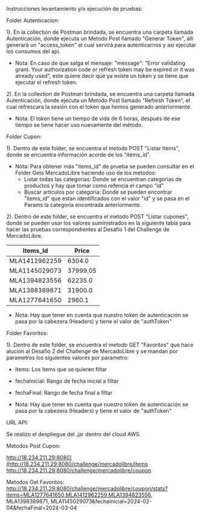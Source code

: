 Instrucciones levantamiento y/o ejecución de pruebas:

Folder Autenticacion:

1). En la collection de Postman brindada, se encuentra una carpeta llamada Autenticación, donde ejecuta un Metodo Post llamado "Generar Token", allí generará un "access_token" el cual servirá para autenticarnos y asi ejecutar los consumos del api.
  - Nota: En caso de que salga el mensaje: "message": "Error validating grant. Your authorization code or refresh token may be expired or it was already used", este quiere decir que ya existe un token y se tiene que ejecutar el refresh token.

2). En la collection de Postman brindada, se encuentra una carpeta llamada Autenticación, donde ejecuta un Metodo Post llamado "Refresh Token", el cual refrescara la sesión con el token que hemos generado anteriormente.
  - Nota: El token tiene un tiempo de vida de 6 horas, después de ese tiempo se tiene hacer uso nuevamente del método.


Folder Cupon:

1). Dentro de este folder, se encuentra el metodo POST "Listar Items", donde se encuentra información acorde de los "items_id".
  - Nota: Para obtener más "items_id" de prueba se pueden consultar en el Folder Gets MercadoLibre haciendo uso de los metodos:
    - Listar todas las categorias: Donde se encuentran categorias de productos y hay que tomar como refencia el campo "id"
    - Buscar articulos por categoria: Donde se pueden encontrar "items_id" que estan identificados con el valor "id" y se pasa en el Params la categoria encontrada anteriormente.

2).  Dentro de este folder, se encuentra el metodo POST "Listar cupones", donde se pueden usar los valores suministrados en la siguiente tabla para hacer las pruebas correspondientes al Desafio 1 del Challenge de MercadoLibre.

| Items_Id | Price |
| ------------- | -------- |
| MLA1412962259 | 6304.0   |
| MLA1145029073 | 37999.05 |
| MLA1394823556 | 62235.0  |
| MLA1398389871 | 31900.0  |
| MLA1277641650 | 2960.1   |

  - Nota: Hay que tener en cuenta que nuestro token de autenticación se pasa por la cabezera (Headers) y tiene el valor de "authToken"

Folder Favoritos:

1). Dentro de este folder, se encuentra el metodo GET "Favoritos" que hace alución al Desafio 2 del Challenge de MercadoLibre y se mandan por parametros los siguientes valores por parametro:
  -  items: Los items que se quieren filtar
  -  fechaInicial: Rango de fecha inicial a filtar
  -  fechaFinal: Rango de fecha final a filtar

 - Nota: Hay que tener en cuenta que nuestro token de autenticación se pasa por la cabezera (Headers) y tiene el valor de "authToken"


URL API:

Se realizo el despliegue del .jar dentro del cloud AWS.

Metodos Post Cupon:

http://18.234.211.29:8080](http://18.234.211.29:8080/challenge/mercadolibre/items
http://18.234.211.29:8080/challenge/mercadolibre/coupon

Metodos Get Favoritos:
http://18.234.211.29:8080/challenge/mercadolibre/coupon/stats?items=MLA1277641650,MLA1412962259,MLA1394823556, MLA1398389871, MLA1145029073&fechaInicial=2024-02-04&fechaFinal=2024-03-04
